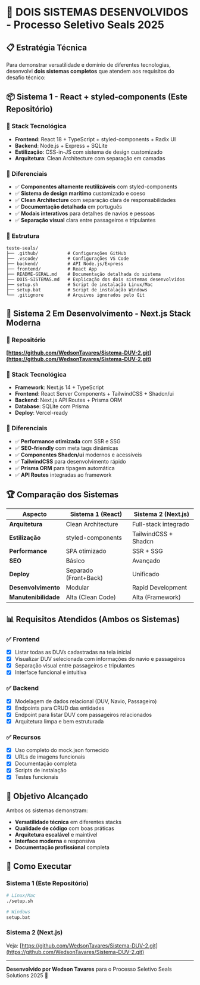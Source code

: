 # 🎯 DOIS SISTEMAS DESENVOLVIDOS - Processo Seletivo Seals 2025

## 📋 Estratégia Técnica

Para demonstrar versatilidade e domínio de diferentes tecnologias, desenvolvi **dois sistemas completos** que atendem aos requisitos do desafio técnico:

## 📦 Sistema 1 - React + styled-components (Este Repositório)

### 🔧 Stack Tecnológica
- **Frontend**: React 18 + TypeScript + styled-components + Radix UI
- **Backend**: Node.js + Express + SQLite
- **Estilização**: CSS-in-JS com sistema de design customizado
- **Arquitetura**: Clean Architecture com separação em camadas

### 🎯 Diferenciais
- ✅ **Componentes altamente reutilizáveis** com styled-components
- ✅ **Sistema de design marítimo** customizado e coeso
- ✅ **Clean Architecture** com separação clara de responsabilidades
- ✅ **Documentação detalhada** em português
- ✅ **Modais interativos** para detalhes de navios e pessoas
- ✅ **Separação visual** clara entre passageiros e tripulantes

### 📂 Estrutura
```
teste-seals/
├── .github/           # Configurações GitHub
├── .vscode/           # Configurações VS Code
├── backend/           # API Node.js/Express
├── frontend/          # React App
├── README-GERAL.md    # Documentação detalhada do sistema
├── DOIS-SISTEMAS.md   # Explicação dos dois sistemas desenvolvidos
├── setup.sh           # Script de instalação Linux/Mac
├── setup.bat          # Script de instalação Windows
└── .gitignore         # Arquivos ignorados pelo Git
```

## 🚀 Sistema 2 Em Desenvolvimento - Next.js Stack Moderna

### 🔗 Repositório
**[https://github.com/WedsonTavares/Sistema-DUV-2.git](https://github.com/WedsonTavares/Sistema-DUV-2.git)**

### 🔧 Stack Tecnológica
- **Framework**: Next.js 14 + TypeScript
- **Frontend**: React Server Components + TailwindCSS + Shadcn/ui
- **Backend**: Next.js API Routes + Prisma ORM
- **Database**: SQLite com Prisma
- **Deploy**: Vercel-ready

### 🎯 Diferenciais
- ✅ **Performance otimizada** com SSR e SSG
- ✅ **SEO-friendly** com meta tags dinâmicas
- ✅ **Componentes Shadcn/ui** modernos e acessíveis
- ✅ **TailwindCSS** para desenvolvimento rápido
- ✅ **Prisma ORM** para tipagem automática
- ✅ **API Routes** integradas ao framework

## 🏆 Comparação dos Sistemas

| Aspecto | Sistema 1 (React) | Sistema 2 (Next.js) |
|---------|-------------------|----------------------|
| **Arquitetura** | Clean Architecture | Full-stack integrado |
| **Estilização** | styled-components | TailwindCSS + Shadcn |
| **Performance** | SPA otimizado | SSR + SSG |
| **SEO** | Básico | Avançado |
| **Deploy** | Separado (Front+Back) | Unificado |
| **Desenvolvimento** | Modular | Rapid Development |
| **Manutenibilidade** | Alta (Clean Code) | Alta (Framework) |

## 📊 Requisitos Atendidos (Ambos os Sistemas)

### ✅ Frontend
- [x] Listar todas as DUVs cadastradas na tela inicial
- [x] Visualizar DUV selecionada com informações do navio e passageiros
- [x] Separação visual entre passageiros e tripulantes
- [x] Interface funcional e intuitiva

### ✅ Backend
- [x] Modelagem de dados relacional (DUV, Navio, Passageiro)
- [x] Endpoints para CRUD das entidades
- [x] Endpoint para listar DUV com passageiros relacionados
- [x] Arquitetura limpa e bem estruturada

### ✅ Recursos
- [x] Uso completo do mock.json fornecido
- [x] URLs de imagens funcionais
- [x] Documentação completa
- [x] Scripts de instalação
- [x] Testes funcionais

## 🎯 Objetivo Alcançado

Ambos os sistemas demonstram:
- **Versatilidade técnica** em diferentes stacks
- **Qualidade de código** com boas práticas
- **Arquitetura escalável** e maintível
- **Interface moderna** e responsiva
- **Documentação profissional** completa

## 🚀 Como Executar

### Sistema 1 (Este Repositório)
```bash
# Linux/Mac
./setup.sh

# Windows
setup.bat
```

### Sistema 2 (Next.js)
Veja: [https://github.com/WedsonTavares/Sistema-DUV-2.git](https://github.com/WedsonTavares/Sistema-DUV-2.git)

---

**Desenvolvido por Wedson Tavares** para o Processo Seletivo Seals Solutions 2025 🚢
